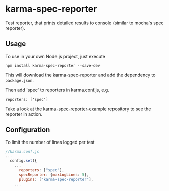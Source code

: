 # karma-spec-reporter

Test reporter, that prints detailed results to console (similar to mocha's spec reporter).

## Usage

To use in your own Node.js project, just execute
```
npm install karma-spec-reporter --save-dev
```
This will download the karma-spec-reporter and add the dependency to `package.json`.

Then add 'spec' to reporters in karma.conf.js, e.g.

```
reporters: ['spec']
```

Take a look at the [karma-spec-reporter-example](http://github.com/mlex/karma-spec-reporter-example) repository to see the reporter in action.

## Configuration

To limit the number of lines logged per test 
``` js
//karma.conf.js
...
  config.set({
    ...
      reporters: ["spec"],
      specReporter: {maxLogLines: 5},
      plugins: ["karma-spec-reporter"],
    ...
```


